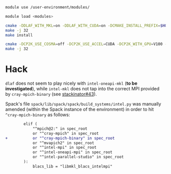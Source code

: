 ```bash
module use /user-environment/modules/
```

```bash
module load <modules>
```

```bash
cmake -DDLAF_WITH_MKL=on -DDLAF_WITH_CUDA=on -DCMAKE_INSTALL_PREFIX=$HOME/software/dlaf/
make -j 32
make install
```

```bash
cmake -DCP2K_USE_COSMA=off -DCP2K_USE_ACCEL=CUDA -DCP2K_WITH_GPU=V100 -DCP2K_SCALAPACK_VENDOR=MKL -DCMAKE_INSTALL_PREFIX=$HOME/software/dlaf/ ..
make -j 32
```

# Hack

`dlaf` does not seem to play nicely with `intel-oneapi-mkl` (**to be investigated**), while `intel-mkl` does not tap into the correct MPI provided by `cray-mpich-binary` (see [stackinator#43](https://github.com/eth-cscs/stackinator/issues/43)).

Spack's file `spack/lib/spack/spack/build_systems/intel.py` was manually amended (within the Spack instance of the environment) in order to hit `^cray-mpich-binary` as follows:
```diff
        elif (
            "^mpich@2:" in spec_root
            or "^cray-mpich" in spec_root
+           or "^cray-mpich-binary" in spec_root
            or "^mvapich2" in spec_root
            or "^intel-mpi" in spec_root
            or "^intel-oneapi-mpi" in spec_root
            or "^intel-parallel-studio" in spec_root
        ):
            blacs_lib = "libmkl_blacs_intelmpi"
```
